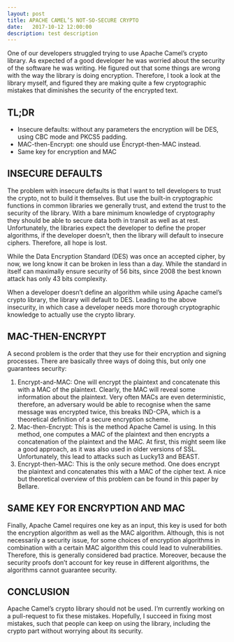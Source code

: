```yaml
---
layout: post
title: APACHE CAMEL’S NOT-SO-SECURE CRYPTO
date:   2017-10-12 12:00:00
description: test description
---
```


One of our developers struggled trying to use Apache Camel’s crypto library. As expected of a good developer he was worried about the security of the software he was writing. He figured out that some things are wrong with the way the library is doing encryption. Therefore, I took a look at the library myself, and figured they are making quite a few cryptographic mistakes that diminishes the security of the encrypted text.

## TL;DR
- Insecure defaults: without any parameters the encryption will be DES, using CBC mode and PKCS5 padding.
- MAC-then-Encrypt: one should use Encrypt-then-MAC instead.
- Same key for encryption and MAC
## INSECURE DEFAULTS
The problem with insecure defaults is that I want to tell developers to trust the crypto, not to build it themselves. But use the built-in cryptographic functions in common libraries we generally trust, and extend the trust to the security of the library. With a bare minimum knowledge of cryptography they should be able to secure data both in transit as well as at rest. Unfortunately, the libraries expect the developer to define the proper algorithms, if the developer doesn’t, then the library will default to insecure ciphers. Therefore, all hope is lost.

While the Data Encryption Standard (DES) was once an accepted cipher, by now, we long know it can be broken in less than a day. While the standard in itself can maximally ensure security of 56 bits, since 2008 the best known attack has only 43 bits complexity.

When a developer doesn’t define an algorithm while using Apache camel’s crypto library, the library will default to DES. Leading to the above insecurity, in which case a developer needs more thorough cryptographic knowledge to actually use the crypto library.

## MAC-THEN-ENCRYPT
A second problem is the order that they use for their encryption and signing processes. There are basically three ways of doing this, but only one guarantees security:

1. Encrypt-and-MAC: One will encrypt the plaintext and concatenate this with a MAC of the plaintext. Clearly, the MAC will reveal some information about the plaintext. Very often MACs are even deterministic, therefore, an adversary would be able to recognise when the same message was encrypted twice, this breaks IND-CPA, which is a theoretical definition of a secure encryption scheme.
2. Mac-then-Encrypt: This is the method Apache Camel is using. In this method, one computes a MAC of the plaintext and then encrypts a concatenation of the plaintext and the MAC. At first, this might seem like a good approach, as it was also used in older versions of SSL. Unfortunately, this lead to attacks such as Lucky13 and BEAST.
3. Encrypt-then-MAC: This is the only secure method. One does encrypt the plaintext and concatenates this with a MAC of the cipher text.
A nice but theoretical overview of this problem can be found in this paper by Bellare.

## SAME KEY FOR ENCRYPTION AND MAC
Finally, Apache Camel requires one key as an input, this key is used for both the encryption algorithm as well as the MAC algorithm. Although, this is not necessarily a security issue, for some choices of encryption algorithms in combination with a certain MAC algorithm this could lead to vulnerabilities. Therefore, this is generally considered bad practice. Moreover, because the security proofs don’t account for key reuse in different algorithms, the algorithms cannot guarantee security.

## CONCLUSION
Apache Camel’s crypto library should not be used. I’m currently working on a pull-request to fix these mistakes. Hopefully, I succeed in fixing most mistakes, such that people can keep on using the library, including the crypto part without worrying about its security.
